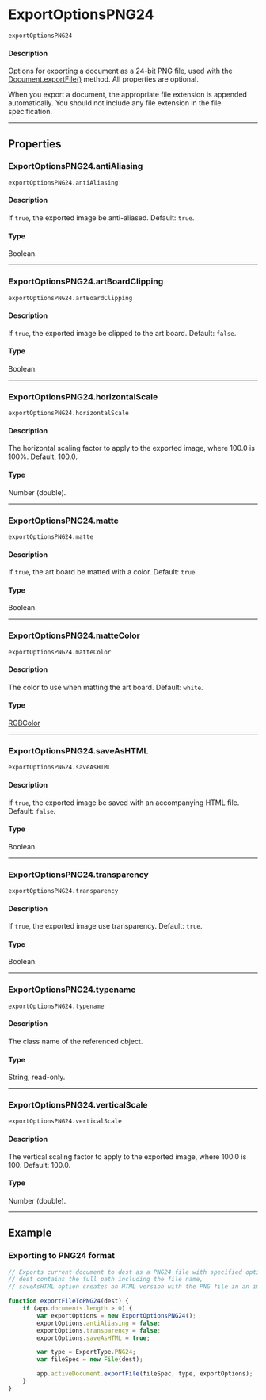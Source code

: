 # ExportOptionsPNG24

`exportOptionsPNG24`

#### Description

Options for exporting a document as a 24-bit PNG file, used with the [Document.exportFile()](Document.md#jsobjref-document-exportfile) method. All properties are optional.

When you export a document, the appropriate file extension is appended automatically. You should not include any file extension in the file specification.

---

## Properties

### ExportOptionsPNG24.antiAliasing

`exportOptionsPNG24.antiAliasing`

#### Description

If `true`, the exported image be anti-aliased. Default: `true`.

#### Type

Boolean.

---

### ExportOptionsPNG24.artBoardClipping

`exportOptionsPNG24.artBoardClipping`

#### Description

If `true`, the exported image be clipped to the art board. Default: `false`.

#### Type

Boolean.

---

### ExportOptionsPNG24.horizontalScale

`exportOptionsPNG24.horizontalScale`

#### Description

The horizontal scaling factor to apply to the exported image, where 100.0 is 100%. Default: 100.0.

#### Type

Number (double).

---

### ExportOptionsPNG24.matte

`exportOptionsPNG24.matte`

#### Description

If `true`, the art board be matted with a color. Default: `true`.

#### Type

Boolean.

---

### ExportOptionsPNG24.matteColor

`exportOptionsPNG24.matteColor`

#### Description

The color to use when matting the art board. Default: `white`.

#### Type

[RGBColor](./RGBColor.md)

---

### ExportOptionsPNG24.saveAsHTML

`exportOptionsPNG24.saveAsHTML`

#### Description

If `true`, the exported image be saved with an accompanying HTML file. Default: `false`.

#### Type

Boolean.

---

### ExportOptionsPNG24.transparency

`exportOptionsPNG24.transparency`

#### Description

If `true`, the exported image use transparency. Default: `true`.

#### Type

Boolean.

---

### ExportOptionsPNG24.typename

`exportOptionsPNG24.typename`

#### Description

The class name of the referenced object.

#### Type

String, read-only.

---

### ExportOptionsPNG24.verticalScale

`exportOptionsPNG24.verticalScale`

#### Description

The vertical scaling factor to apply to the exported image, where 100.0 is 100. Default: 100.0.

#### Type

Number (double).

---

## Example

### Exporting to PNG24 format

```javascript
// Exports current document to dest as a PNG24 file with specified options,
// dest contains the full path including the file name,
// saveAsHTML option creates an HTML version with the PNG file in an images folder

function exportFileToPNG24(dest) {
    if (app.documents.length > 0) {
        var exportOptions = new ExportOptionsPNG24();
        exportOptions.antiAliasing = false;
        exportOptions.transparency = false;
        exportOptions.saveAsHTML = true;

        var type = ExportType.PNG24;
        var fileSpec = new File(dest);

        app.activeDocument.exportFile(fileSpec, type, exportOptions);
    }
}
```
